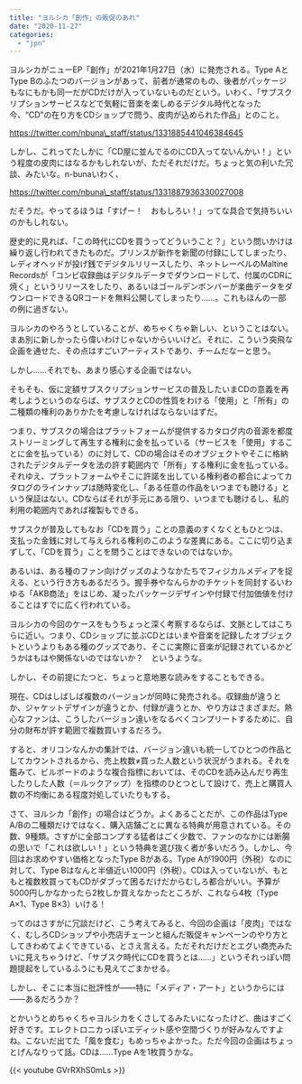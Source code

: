 ```yaml
---
title: "ヨルシカ「創作」の販促のあれ"
date: "2020-11-27"
categories: 
  - "jpn"
---
```


ヨルシカがニューEP「創作」が2021年1月27日（水）に発売される。Type AとType Bのふたつのバージョンがあって、前者が通常のもの、後者がパッケージもなにもかも同一だがCDだけが入っていないものだという。いわく、「サブスクリプションサービスなどで気軽に音楽を楽しめるデジタル時代となった今、“CD”の在り方をCDショップで問う、皮肉が込められた作品」とのこと。

https://twitter.com/nbuna\_staff/status/1331885441046384645

しかし、これってたしかに「CD屋に並んでるのにCD入ってないんかい！」という程度の皮肉にはなるかもしれないが、ただそれだけだ。ちょっと気の利いた冗談、みたいな。n-bunaいわく、

https://twitter.com/nbuna\_staff/status/1331887936330027008

だそうだ。やってるほうは「すげー！　おもしろい！」ってな具合で気持ちいいのかもしれない。

歴史的に見れば、「この時代にCDを買うってどういうこと？」という問いかけは繰り返し行われてきたものだ。プリンスが新作を新聞の付録にしてしまったり、レディオヘッドが投げ銭でデジタルリリースしたり、ネットレーベルのMaltine Recordsが「コンピ収録曲はデジタルデータでダウンロードして、付属のCDRに焼く」というリリースをしたり、あるいはゴールデンボンバーが楽曲データをダウンロードできるQRコードを無料公開してしまったり……。これもほんの一部の例に過ぎない。

ヨルシカのやろうとしていることが、めちゃくちゃ新しい、ということはない。まあ別に新しかったら偉いわけじゃないからいいけど。それに、こういう突飛な企画を通せた、その点はすごいアーティストであり、チームだなーと思う。

しかし……それでも、あまり感心する企画ではない。

そもそも、仮に定額サブスクリプションサービスの普及したいまCDの意義を再考しようというのならば、サブスクとCDの性質をわける「使用」と「所有」の二種類の権利のありかたを考慮しなければならないはずだ。

つまり、サブスクの場合はプラットフォームが提供するカタログ内の音源を都度ストリーミングして再生する権利に金を払っている（サービスを「使用」することに金を払っている）のに対して、CDの場合はそのオブジェクトやそこに格納されたデジタルデータを法の許す範囲内で「所有」する権利に金を払っている。それゆえ、プラットフォームやそこに許諾を出している権利者の都合によってカタログのラインナップは随時変化し、「ある任意の作品をいつまでも聴ける」という保証はない。CDならばそれが手元にある限り、いつまでも聴けるし、私的利用の範囲内であれば複製もできる。

サブスクが普及してもなお「CDを買う」ことの意義のすくなくともひとつは、支払った金銭に対して与えられる権利のこのような差異にある。ここに切り込まずして、「CDを買う」ことを問うことはできないのではないか。

あるいは、ある種のファン向けグッズのようなかたちでフィジカルメディアを捉える、という行き方もあるだろう。握手券やなんらかのチケットを同封するいわゆる「AKB商法」をはじめ、凝ったパッケージデザインや付録で付加価値を付けることはすでに広く行われている。

ヨルシカの今回のケースをもうちょっと深く考察するならば、文脈としてはこちらに近い。つまり、CDショップに並ぶCDとはいまや音楽を記録したオブジェクトというよりもある種のグッズであり、そこに実際に音楽が記録されているかどうかはもはや関係ないのではないか？　というような。

しかし、その前提にたつと、ちょっと意地悪な読みをすることもできる。

現在、CDはしばしば複数のバージョンが同時に発売される。収録曲が違うとか、ジャケットデザインが違うとか、付録が違うとか、やり方はさまざまだ。熱心なファンは、こうしたバージョン違いをなるべくコンプリートするために、自分の財布が許す範囲で複数買いするだろう。

すると、オリコンなんかの集計では、バージョン違いも統一してひとつの作品としてカウントされるから、売上枚数≠買った人数という状況がうまれる。それを鑑みて、ビルボードのような複合指標においては、そのCDを読み込んだり再生したりした人数（＝ルックアップ）を指標のひとつとして設けて、売上と購買人数の不均衡にある程度対処していたりもする。

さて、ヨルシカ「創作」の場合はどうか。よくあることだが、この作品はType A/Bの二種類だけではなく、購入店舗ごとに異なる特典が用意されている。その数、9種類。さすがに全部コンプする猛者はごく少数で、ファンのなかには断腸の思いで「これは欲しい！」という特典を選び抜く者が多いだろう。しかし、今回はお求めやすい価格となったType Bがある。Type Aが1900円（外税）なのに対して、Type Bはなんと半値近い1000円（外税）。CDは入っていないが、もともと複数枚買ってもCDがダブって困るだけだからむしろ都合がいい。予算が5000円しかなかったら2枚しか買えなかったところが、これなら4枚（Type A×1、Type B×3）いける！

ってのはさすがに冗談だけど、こう考えてみると、今回の企画は「皮肉」ではなく、むしろCDショップや小売店チェーンと組んだ販促キャンペーンのやり方としてきわめてよくできている、とさえ言える。ただそれだけだとエグい商売みたいに見えちゃうけど、「サブスク時代にCDを買うとは……」というそれっぽい問題提起をしているふうにも見えてごまかせる。

しかし、そこに本当に批評性が――特に「メディア・アート」というからには――あるだろうか？

とかいうとめちゃくちゃヨルシカをくさしてるみたいになったけど、曲はすごく好きです。エレクトロニカっぽいエディット感や空間づくりが好みなんですよね。こないだ出てた「風を食む」もめっちゃよかった。ただ今回の企画はちょっとげんなりって話。CDは……Type Aを1枚買うかな。

{{< youtube GVrRXhS0mLs >}}

